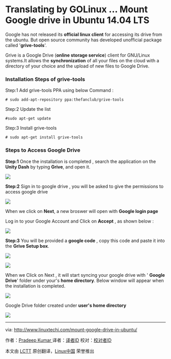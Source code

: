 Translating by GOLinux ...
Mount Google drive in Ubuntu 14.04 LTS
================================================================================
Google has not released its **official linux client** for accessing its drive from the ubuntu. But open source community has developed unofficial package called '**grive-tools**'.

Grive is a Google Drive (**online storage service**) client for GNU/Linux systems.It allows the **synchronization** of all your files on the cloud with a directory of your choice and the upload of new files to Google Drive. 

### Installation Steps of grive-tools ###

Step:1 Add grive-tools PPA using below Command :

    # sudo add-apt-repository ppa:thefanclub/grive-tools

Step:2 Update the list

    #sudo apt-get update

Step:3 Install grive-tools

    # sudo apt-get install grive-tools 

### Steps to Access Google Drive ###

**Step:1** Once the installation is completed , search the application on the **Unity Dash** by typing **Grive**, and open it.

![](http://www.linuxtechi.com/wp-content/uploads/2014/09/access-grive-setup.png)

**Step:2** Sign in to google drive , you will be asked to give the permissions to access google drive

![](http://www.linuxtechi.com/wp-content/uploads/2014/09/gdrive.png)

When we click on **Next**, a new broswer will open with **Google login page**

Log in to your Google Account and Click on **Accept** , as shown below : 

![](http://www.linuxtechi.com/wp-content/uploads/2014/09/thrid-party-grive.png)

**Step:3** You will be provided a **google code** , copy this code and paste it into the **Grive Setup box**. 

![](http://www.linuxtechi.com/wp-content/uploads/2014/09/gdrive-code.png)

![](http://www.linuxtechi.com/wp-content/uploads/2014/09/code-in-grive.png)

When we Click on Next , it will start syncing your google drive with ' **Google Drive**' folder under your's **home directory**. Below window will appear when the installation is completed.

![](http://www.linuxtechi.com/wp-content/uploads/2014/09/grive-installation-completed.png)

Google Drive folder created under **user's home directory**

![](http://www.linuxtechi.com/wp-content/uploads/2014/09/google-drive-folder.png)

--------------------------------------------------------------------------------

via: http://www.linuxtechi.com/mount-google-drive-in-ubuntu/

作者：[Pradeep Kumar ][a]
译者：[译者ID](https://github.com/译者ID)
校对：[校对者ID](https://github.com/校对者ID)

本文由 [LCTT](https://github.com/LCTT/TranslateProject) 原创翻译，[Linux中国](http://linux.cn/) 荣誉推出

[a]:http://www.linuxtechi.com/author/pradeep/
